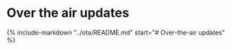 # Over the air updates

{%
    include-markdown "../ota/README.md"
    start="# Over-the-air updates"
%}